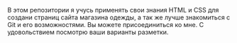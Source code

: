В этом репозитории я учусь применять свои знания HTML и CSS для создани страниц сайта магазина одежды, а так же лучше знакомиться с Git и его возможностями. Вы можете присоединиться ко мне. С удовольствием посмотрю ваши варианты разметки.